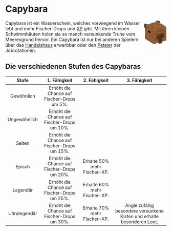 # Capybara

<img align="right" width="70" eight="75" src="../../../assets/image/pets/Capybara.png">

Capybara ist ein Wasserschein, welches vorwiegend im Wasser lebt und mehr Fischer-Drops und [XP](../../pages/skills/fischer.md) gibt. Mit ihren kleinen Schwimmhäuten holen sie so manch versunkende Truhe vom Meeresgrund hervor.
Ein Capybara ist nur bei anderen Spielern über das [Handelshaus](../../pages/gebäude/handelshaus.md) erwerbbar oder den [Peteier](https://imgxrke.github.io/GRWiki/pages/pets/allgemein/#eier) der Jobrotationen.


## Die verschiedenen Stufen des Capybaras

| Stufe | 1. Fähigkeit | 2. Fähigkeit | 3. Fähigkeit |
|:-:|:-:|:-:|:-:|
| Gewöhnlich | Erhöht die Chance auf Fischer-Drops um 5%. |
| Ungewöhnlich | Erhöht die Chance auf Fischer-Drops um 10%. |
| Selten | Erhöht die Chance auf Fischer-Drops um 15%. |
| Episch | Erhöht die Chance auf Fischer-Drops um 20%. | Erhalte 50% mehr Fischer-XP. |
| Legendär | Erhöht die Chance auf Fischer-Drops um 25%. | Erhalte 60% mehr Fischer-XP. |
| Ultralegendär | Erhöht die Chance auf Fischer-Drops um 30%. | Erhalte 70% mehr Fischer-XP. | Angle zufällig besondere versunkene Kisten und erhalte besonderen Loot. |
